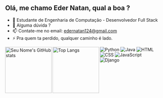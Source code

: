 ## Olá, me chamo Eder Natan, qual a boa ?

- 🤔 Estudante de Engenharia de Computação - Desenvolvedor Full Stack 
- 💬 Alguma dúvida ?
- 📫 Contate-me no email: edernatan124@gmail.com
- ⚡ Pra quem ta perdido, qualquer caminho é lado.

<div>
  <img align="left" src="https://github-readme-stats.vercel.app/api?username=edernatanzz&theme=onedark&show_icons=true" alt="Seu Nome's GitHub stats" height="150" />

  <img align="left" src="https://github-readme-stats.vercel.app/api/top-langs/?username=edernatanzz&theme=onedark&layout=compact" alt="Top Langs" height="150" />
</div>

  ![Python](https://img.icons8.com/color/48/000000/python.png)
  ![Java](https://img.icons8.com/color/48/000000/java-coffee-cup-logo.png)
  ![HTML](https://img.icons8.com/color/48/000000/html-5.png)
  ![CSS](https://img.icons8.com/color/48/000000/css3.png)
  ![JavaScript](https://img.icons8.com/color/48/000000/javascript.png)
  ![Django](https://img.icons8.com/color/48/000000/django.png)


